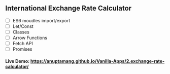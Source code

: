 ## International Exchange Rate Calculator

- [ ] ES6 moudles import/export
- [ ] Let/Const
- [ ] Classes
- [ ] Arrow Functions
- [ ] Fetch API
- [ ] Promises

#### Live Demo: https://anuptamang.github.io/Vanilla-Apps/2.exchange-rate-calculator/
